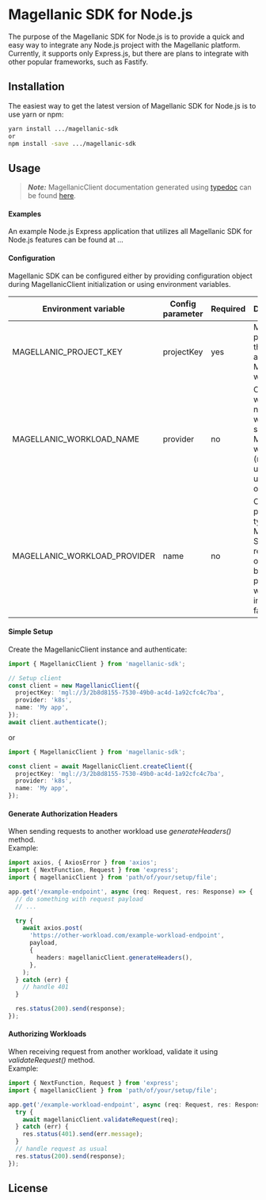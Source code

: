 # Magellanic SDK for Node.js

The purpose of the Magellanic SDK for Node.js is to provide a quick and easy way to integrate any Node.js project with the Magellanic platform. Currently, it supports only Express.js, but there are plans to integrate with other popular frameworks, such as Fastify.

## Installation

The easiest way to get the latest version of Magellanic SDK for Node.js is to use yarn or npm:

[//]: # 'TODO: replace with proper npm package name'

```bash
yarn install .../magellanic-sdk
or
npm install -save .../magellanic-sdk
```

## Usage

> _**Note:**_ MagellanicClient documentation generated using [typedoc](https://github.com/TypeStrong/typedoc) can be found [here](docs/classes/MagellanicClient.md).

#### Examples

An example Node.js Express application that utilizes all Magellanic SDK for Node.js features can be found at ...

#### Configuration

Magellanic SDK can be configured either by providing configuration object during MagellanicClient initialization or using environment variables.

| Environment variable         | Config parameter | Required | Description                                                                                                         |
|------------------------------|------------------|----------|---------------------------------------------------------------------------------------------------------------------|
| MAGELLANIC_PROJECT_KEY       | projectKey       | yes      | Magellanic project key that is available in Magellanic web app                                                      |
| MAGELLANIC_WORKLOAD_NAME     | provider         | no       | Optional workload name that will be shown in Magellanic web app (random uuid will be used otherwise)                |
| MAGELLANIC_WORKLOAD_PROVIDER | name             | no       | Optional provider type. Magellanic SDK will resolve it on its own, but providing it will make initialization faster |


#### Simple Setup

Create the MagellanicClient instance and authenticate:

```ts
import { MagellanicClient } from 'magellanic-sdk';

// Setup client
const client = new MagellanicClient({
  projectKey: 'mgl://3/2b8d8155-7530-49b0-ac4d-1a92cfc4c7ba',
  provider: 'k8s',
  name: 'My app',
});
await client.authenticate();
```

or

```ts
import { MagellanicClient } from 'magellanic-sdk';

const client = await MagellanicClient.createClient({
  projectKey: 'mgl://3/2b8d8155-7530-49b0-ac4d-1a92cfc4c7ba',
  provider: 'k8s',
  name: 'My app',
});
```

#### Generate Authorization Headers

When sending requests to another workload use _generateHeaders()_ method. <br>
Example:

```ts
import axios, { AxiosError } from 'axios';
import { NextFunction, Request } from 'express';
import { magellanicClient } from 'path/of/your/setup/file';

app.get('/example-endpoint', async (req: Request, res: Response) => {
  // do something with request payload
  // ...

  try {
    await axios.post(
      'https://other-workload.com/example-workload-endpoint',
      payload,
      {
        headers: magellanicClient.generateHeaders(),
      },
    );
  } catch (err) {
    // handle 401
  }

  res.status(200).send(response);
});
```

#### Authorizing Workloads

When receiving request from another workload, validate it using _validateRequest()_ method. <br>
Example:

```ts
import { NextFunction, Request } from 'express';
import { magellanicClient } from 'path/of/your/setup/file';

app.get('/example-workload-endpoint', async (req: Request, res: Response) => {
  try {
    await magellanicClient.validateRequest(req);
  } catch (err) {
    res.status(401).send(err.message);
  }
  // handle request as usual
  res.status(200).send(response);
});
```

## License

[//]: # 'TODO'

